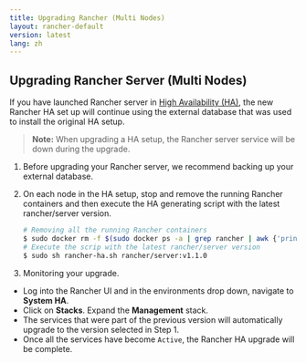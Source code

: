 ```yaml
---
title: Upgrading Rancher (Multi Nodes)
layout: rancher-default
version: latest
lang: zh
---
```


## Upgrading Rancher Server (Multi Nodes)


If you have launched Rancher server in [High Availability (HA)]({{site.baseurl}}/rancher/{{page.version}}/{{page.lang}}/installing-rancher/installing-server/multi-nodes/), the new Rancher HA set up will continue using the external database that was used to install the original HA setup. 

> **Note:** When upgrading a HA setup, the Rancher server service will be down during the upgrade. 

1. Before upgrading your Rancher server, we recommend backing up your external database. 

2. On each node in the HA setup, stop and remove the running Rancher containers and then execute the HA generating script with the latest rancher/server version.

   ```bash
   # Removing all the running Rancher containers
   $ sudo docker rm -f $(sudo docker ps -a | grep rancher | awk {'print $1'}) 
   # Execute the scrip with the latest rancher/server version
   $ sudo sh rancher-ha.sh rancher/server:v1.1.0
   ```

3. Monitoring your upgrade. 

* Log into the Rancher UI and in the environments drop down, navigate to **System HA**. 
* Click on **Stacks**. Expand the **Management** stack. 
* The services that were part of the previous version will automatically upgrade to the version selected in Step 1. 
* Once all the services have become `Active`, the Rancher HA upgrade will be complete. 
